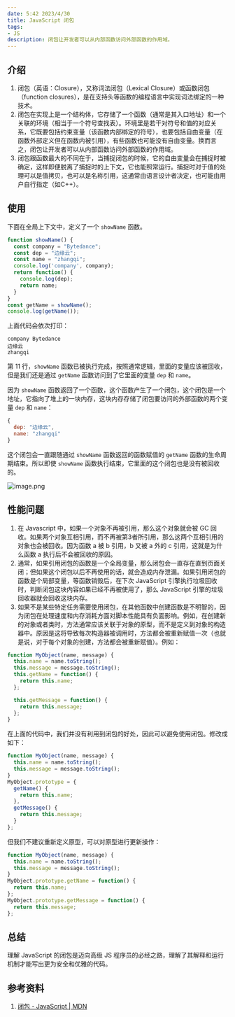 ```yaml
---
date: 5:42 2023/4/30
title: JavaScript 闭包
tags:
- JS
description: 闭包让开发者可以从内部函数访问外部函数的作用域。
---
```

## 介绍
1. 闭包（英语：Closure），又称词法闭包（Lexical Closure）或函数闭包（function closures），是在支持头等函数的编程语言中实现词法绑定的一种技术。
2. 闭包在实现上是一个结构体，它存储了一个函数（通常是其入口地址）和一个关联的环境（相当于一个符号查找表）。环境里是若干对符号和值的对应关系，它既要包括约束变量（该函数内部绑定的符号），也要包括自由变量（在函数外部定义但在函数内被引用），有些函数也可能没有自由变量。换而言之，闭包让开发者可以从内部函数访问外部函数的作用域。
3. 闭包跟函数最大的不同在于，当捕捉闭包的时候，它的自由变量会在捕捉时被确定，这样即便脱离了捕捉时的上下文，它也能照常运行。捕捉时对于值的处理可以是值拷贝，也可以是名称引用，这通常由语言设计者决定，也可能由用户自行指定（如C++）。

## 使用
下面在全局上下文中，定义了一个 `showName` 函数。
```js
function showName() {
  const company = "Bytedance";
  const dep = "边缘云";
  const name = "zhangqi";
  console.log('company', company);
  return function() {
    console.log(dep);
    return name;
  }
}
const getName = showName();
console.log(getName());
```
上面代码会依次打印：
```
company Bytedance
边缘云
zhangqi
```
第 11 行，`showName` 函数已被执行完成，按照通常逻辑，里面的变量应该被回收，但是我们还是通过 `getName` 函数访问到了它里面的变量 `dep` 和 `name`。

因为 `showName` 函数返回了一个函数，这个函数产生了一个闭包，这个闭包是一个地址，它指向了堆上的一块内存，这块内存存储了闭包要访问的外部函数的两个变量 `dep` 和 `name`：
```js
{
  dep: "边缘云",
  name: "zhangqi"
}
```
这个闭包会一直跟随通过 `showName` 函数返回的函数赋值的 `getName` 函数的生命周期结束。所以即使 `showName` 函数执行结束，它里面的这个闭包也是没有被回收的。

![image.png](https://p6-juejin.byteimg.com/tos-cn-i-k3u1fbpfcp/28164737dc7a488e82c4f1aec7fb52ea~tplv-k3u1fbpfcp-watermark.image?)

## 性能问题
1. 在 Javascript 中，如果一个对象不再被引用，那么这个对象就会被 GC 回收。如果两个对象互相引用，而不再被第3者所引用，那么这两个互相引用的对象也会被回收。因为函数 a 被 b 引用，b 又被 a 外的 c 引用，这就是为什么函数 a 执行后不会被回收的原因。
2. 通常，如果引用闭包的函数是一个全局变量，那么闭包会一直存在直到页面关闭；但如果这个闭包以后不再使用的话，就会造成内存泄漏。如果引用闭包的函数是个局部变量，等函数销毁后，在下次 JavaScript 引擎执行垃圾回收时，判断闭包这块内容如果已经不再被使用了，那么 JavaScript 引擎的垃圾回收器就会回收这块内存。
3. 如果不是某些特定任务需要使用闭包，在其他函数中创建函数是不明智的，因为闭包在处理速度和内存消耗方面对脚本性能具有负面影响。例如，在创建新的对象或者类时，方法通常应该关联于对象的原型，而不是定义到对象的构造器中。原因是这将导致每次构造器被调用时，方法都会被重新赋值一次（也就是说，对于每个对象的创建，方法都会被重新赋值）。例如：
```js
function MyObject(name, message) {
  this.name = name.toString();
  this.message = message.toString();
  this.getName = function() {
    return this.name;
  };

  this.getMessage = function() {
    return this.message;
  };
}
```
在上面的代码中，我们并没有利用到闭包的好处，因此可以避免使用闭包。修改成如下：
```js
function MyObject(name, message) {
  this.name = name.toString();
  this.message = message.toString();
}
MyObject.prototype = {
  getName() {
    return this.name;
  },
  getMessage() {
    return this.message;
  }
};
```
但我们不建议重新定义原型，可以对原型进行更新操作：
```js
function MyObject(name, message) {
  this.name = name.toString();
  this.message = message.toString();
}
MyObject.prototype.getName = function() {
  return this.name;
};
MyObject.prototype.getMessage = function() {
  return this.message;
};
```

## 总结
理解 JavaScript 的闭包是迈向高级 JS 程序员的必经之路，理解了其解释和运行机制才能写出更为安全和优雅的代码。

## 参考资料
1. [闭包 - JavaScript | MDN](https://developer.mozilla.org/zh-CN/docs/Web/JavaScript/Closures)